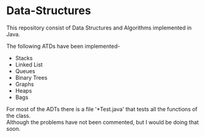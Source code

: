 # Data-Structures
This repository consist of Data Structures and Algorithms implemented in Java.<br>

The following ATDs have been implemented-<br>
<ul>
<li>Stacks</li>
<li>Linked List</li>
<li>Queues</li>
<li>Binary Trees</li>
<li>Graphs</li>
<li>Heaps</li>
<li>Bags</li>
</ul>

For most of the ADTs there is a file '*Test.java' that tests all the functions of the class.<br>
Although the problems have not been commented, but I would be doing that soon.
